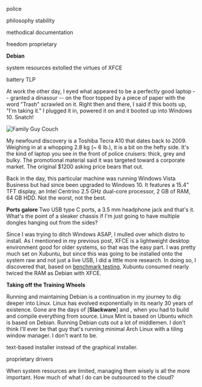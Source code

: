 police

philosophy
stability

methodical
documentation

freedom
proprietary 

**Debian**

system resources
extolled the virtues of XFCE

battery
TLP

At work the other day, I eyed what appeared to be a perfectly good laptop -- granted a dinasour -- on the floor topped by a piece of paper with the word "Trash" scrawled on it. Right then and there, I said if this boots up, "I'm taking it." I plugged it in, powered it on and it booted up into Windows 10. Snatch!

![Family Guy Couch](https://i5.walmartimages.com/asr/4c033f51-d1f9-4bd5-a863-eb32b381ca1e_1.ba25de24eac3b52798c13da1f2cc90a2.jpeg?odnWidth=612&odnHeight=612&odnBg=ffffff)

My newfound discovery is a Toshiba Tecra A10 that dates back to 2009. Weighing in at a whopping 2.8 kg (~ 6 lb.), it is a bit on the hefty side. It's the kind of laptop you see in the front of police cruisers: thick, grey and bulky. The promotional material said it was targeted toward a corporate market. The original $1200 asking price bears that out. 

Back in the day, this particular machine was running Windows Vista Business but had since been upgraded to Windows 10. It features a 15.4" TFT display, an Intel Centrino 2.5 GHz dual-core processor, 2 GB of RAM, 64 GB HDD. Not the worst, not the best. 

**Ports galore** Two USB type C ports, a 3.5 mm headphone jack and that's it. What's the point of a sleaker chassis if I'm just going to have multiple dongles hanging out from the sides?

Since I was trying to ditch Windows ASAP, I mulled over which distro to install. As I mentioned in my previous post, XFCE is a lightweight desktop environment good for older systems, so that was the easy part. I was pretty much set on Xubuntu, but since this was going to be installed onto the system raw and not just a live USB, I did a little more research. In doing so, I discovered that, based on [benchmark testing](https://en.wikipedia.org/wiki/Xubuntu#Performance), Xubuntu consumed nearly twiced the RAM as Debian with XFCE. 

**Taking off the Training Wheels**

Running and maintaining Debian is a continuation in my journey to dig deeper into Linux. Linux has evolved exponentially in its nearly 30 years of existence. Gone are the days of [**Slackware**] and , when you had to build and compile everything from source. Linux Mint is based on Ubuntu which is based on Debian. Running Debian cuts out a lot of middlemen. I don't think I'll ever be that guy that's running minimal Arch Linux with a tiling window manager. I don't want to be.

text-based installer instead of the graphical installer.

proprietary drivers 

When system resources are limited, managing them wisely is all the more important. How much of what I do can be outsourced to the cloud?
